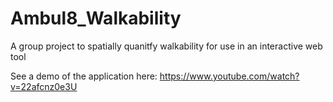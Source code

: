 # Ambul8_Walkability
A group project to spatially quanitfy walkability for use in an interactive web tool

See a demo of the application here: https://www.youtube.com/watch?v=22afcnz0e3U
